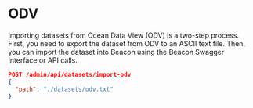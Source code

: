 # ODV

Importing datasets from Ocean Data View (ODV) is a two-step process. First, you need to export the dataset from ODV to an ASCII text file. Then, you can import the dataset into Beacon using the Beacon Swagger Interface or API calls.

```json
POST /admin/api/datasets/import-odv
{
  "path": "./datasets/odv.txt"
}
```